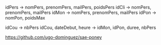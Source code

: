 idPers → nomPers, prenomPers, mailPers, poidsPers
idCli → nomPers, prenomPers, mailPers
idMon → nomPers, prenomPers, mailPers
idPon → nomPon, poidsMax

idCou → nbPers
idCou, dateDebut, heure → idMon, idPon, duree, nbPers 

https://github.com/ugo-dominguez/sae-poney
